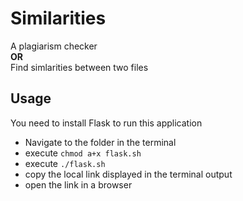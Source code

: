 # Similarities
A plagiarism checker
<br>
**OR**
<br>
Find simlarities between two files

## Usage
You need to install Flask to run this application

- Navigate to the folder in the terminal
- execute ```chmod a+x flask.sh```
- execute ```./flask.sh```
- copy the local link displayed in the terminal output
- open the link in a browser
